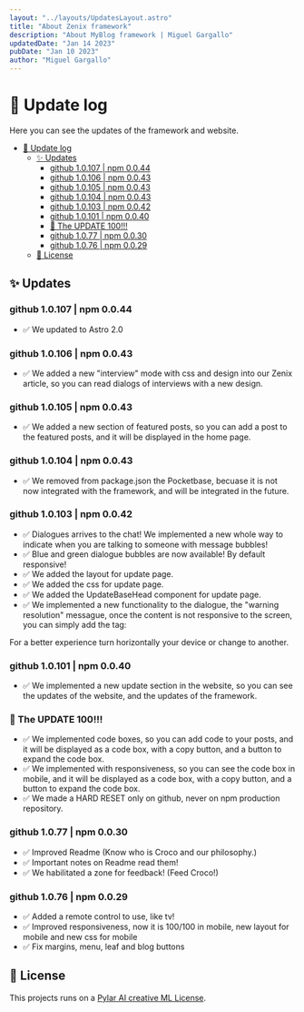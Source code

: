 ```yaml
---
layout: "../layouts/UpdatesLayout.astro"
title: "About Zenix framework"
description: "About MyBlog framework | Miguel Gargallo"
updatedDate: "Jan 14 2023"
pubDate: "Jan 10 2023"
author: "Miguel Gargallo"
---
```


# 🚀 Update log

Here you can see the updates of the framework and website.

- [🚀 Update log](#-update-log)
  - [✨ Updates](#-updates)
    - [github 1.0.107 | npm 0.0.44](#github-10107--npm-0044)
    - [github 1.0.106 | npm 0.0.43](#github-10106--npm-0043)
    - [github 1.0.105 | npm 0.0.43](#github-10105--npm-0043)
    - [github 1.0.104 | npm 0.0.43](#github-10104--npm-0043)
    - [github 1.0.103 | npm 0.0.42](#github-10103--npm-0042)
    - [github 1.0.101 | npm 0.0.40](#github-10101--npm-0040)
    - [🎉 The UPDATE 100!!!](#-the-update-100)
    - [github 1.0.77 | npm 0.0.30](#github-1077--npm-0030)
    - [github 1.0.76 | npm 0.0.29](#github-1076--npm-0029)
  - [📝 License](#-license)

## ✨ Updates

### github 1.0.107 | npm 0.0.44

- ✅ We updated to Astro 2.0

### github 1.0.106 | npm 0.0.43

- ✅ We added a new "interview" mode with css and design into our Zenix article, so you can read dialogs of interviews with a new design.

### github 1.0.105 | npm 0.0.43

- ✅ We added a new section of featured posts, so you can add a post to the featured posts, and it will be displayed in the home page.

### github 1.0.104 | npm 0.0.43

- ✅ We removed from package.json the Pocketbase, becuase it is not now integrated with the framework, and will be integrated in the future.

### github 1.0.103 | npm 0.0.42

- ✅ Dialogues arrives to the chat! We implemented a new whole way to indicate when you are talking to someone with message bubbles!
- ✅ Blue and green dialogue bubbles are now available! By default responsive!
- ✅ We added the layout for update page.
- ✅ We added the css for update page.
- ✅ We added the UpdateBaseHead component for update page.
- ✅ We implemented a new functionality to the dialogue, the "warning resolution" messague, once the content is not responsive to the screen, you can simply add the tag:

<warningresolution> For a better experience turn horizontally your device or change to another.</warningresolution>

### github 1.0.101 | npm 0.0.40

- ✅ We implemented a new update section in the website, so you can see the updates of the website, and the updates of the framework.

### 🎉 The UPDATE 100!!!

- ✅ We implemented code boxes, so you can add code to your posts, and it will be displayed as a code box, with a copy button, and a button to expand the code box.
- ✅ We implemented with responsiveness, so you can see the code box in mobile, and it will be displayed as a code box, with a copy button, and a button to expand the code box.
- ✅ We made a HARD RESET only on github, never on npm production repository.

### github 1.0.77 | npm 0.0.30

- ✅ Improved Readme (Know who is Croco and our philosophy.)
- ✅ Important notes on Readme read them!
- ✅ We habilitated a zone for feedback! (Feed Croco!)

### github 1.0.76 | npm 0.0.29

- ✅ Added a remote control to use, like tv!
- ✅ Improved responsiveness, now it is 100/100 in mobile, new layout for mobile and new css for mobile
- ✅ Fix margins, menu, leaf and blog buttons

## 📝 License

This projects runs on a [Pylar AI creative ML License](https://huggingface.co/spaces/superdatas/LICENSE).
